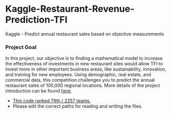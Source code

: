 # Kaggle-Restaurant-Revenue-Prediction-TFI

Kaggle - Predict annual restaurant sales based on objective measurements

### Project Goal
In this project, our objective is to finding a mathematical model to increase the effectiveness of investments in new restaurant sites would allow TFI to invest more in other important business areas, like sustainability, innovation, and training for new employees. Using demographic, real estate, and commercial data, this competition challenges you to predict the annual restaurant sales of 100,000 regional locations. More details of the project introduction can be found [here](https://www.kaggle.com/c/restaurant-revenue-prediction).


- [This code ranked 79th / 2257 teams.](https://www.kaggle.com/c/restaurant-revenue-prediction/leaderboard)
- Please edit the correct paths for reading and writing the files.
